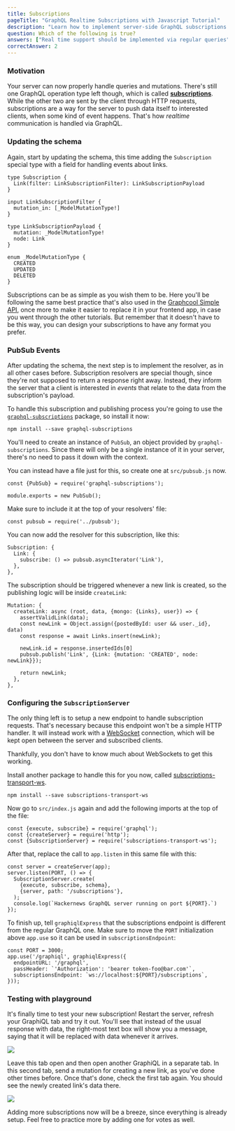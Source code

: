 ```yaml
---
title: Subscriptions
pageTitle: "GraphQL Realtime Subscriptions with Javascript Tutorial"
description: "Learn how to implement server-side GraphQL subscriptions with grahpql-js, Node.js, Express & MongoDB to add realtime functionality to an app."
question: Which of the following is true?
answers: ["Real time support should be implemented via regular queries", "It's not currently possible to test subscriptions via GraphiQL", "Subscriptions can be implemented via web sockets", "The only way to implement subscriptions is by using the `subscriptions-transport-ws` package"]
correctAnswer: 2
---
```


### Motivation

Your server can now properly handle queries and mutations. There's still one GraphQL operation type left though, which is called **[subscriptions](http://facebook.github.io/graphql/#sec-Subscription)**. While the other two are sent by the client through HTTP requests, subscriptions are a way for the server to push data itself to interested clients, when some kind of event happens. That's how *realtime* communication is handled via GraphQL.

### Updating the schema

<Instruction>

Again, start by updating the schema, this time adding the `Subscription` special type with a field for handling events about links.


```graphql(path=".../hackernews-graphql-js/src/schema/index.js")
type Subscription {
  Link(filter: LinkSubscriptionFilter): LinkSubscriptionPayload
}

input LinkSubscriptionFilter {
  mutation_in: [_ModelMutationType!]
}

type LinkSubscriptionPayload {
  mutation: _ModelMutationType!
  node: Link
}

enum _ModelMutationType {
  CREATED
  UPDATED
  DELETED
}
```

</Instruction>

Subscriptions can be as simple as you wish them to be. Here you'll be following the same best practice that's also used in the [Graphcool Simple API](https://www.graph.cool/docs/reference/simple-api/overview-heshoov3ai/), once more to make it easier to replace it in your frontend app, in case you went through the other tutorials. But remember that it doesn't have to be this way, you can design your subscriptions to have any format you prefer.

### PubSub Events

After updating the schema, the next step is to implement the resolver, as in all other cases before. Subscription resolvers are special though, since they're not supposed to return a response right away. Instead, they inform the server that a client is interested in *events* that relate to the data from the subscription's payload.

<Instruction>

To handle this subscription and publishing process you're going to use the [`graphql-subscriptions`](https://github.com/apollographql/graphql-subscriptions) package, so install it now:

```bash(path=".../hackernews-graphql-js")
npm install --save graphql-subscriptions
```

</Instruction>

You'll need to create an instance of `PubSub`, an object provided by `graphql-subscriptions`. Since there will only be a single instance of it in your server, there's no need to pass it down with the context.

<Instruction>

You can instead have a file just for this, so create one at `src/pubsub.js` now.

```js(path=".../hackernews-graphql-js/src/pubsub.js")
const {PubSub} = require('graphql-subscriptions');

module.exports = new PubSub();
```

</Instruction>

<Instruction>

Make sure to include it at the top of your resolvers' file:

```js(path=".../hackernews-graphql-js/src/schema/resolvers.js")
const pubsub = require('../pubsub');
```

</Instruction>

<Instruction>

You can now add the resolver for this subscription, like this:

```js(path=".../hackernews-graphql-js/src/schema/resolvers.js")
Subscription: {
  Link: {
    subscribe: () => pubsub.asyncIterator('Link'),
  },
},
```

</Instruction>

<Instruction>

The subscription should be triggered whenever a new link is created, so the publishing logic will be inside `createLink`:

```js(path=".../hackernews-graphql-js/src/schema/resolvers.js")
Mutation: {
  createLink: async (root, data, {mongo: {Links}, user}) => {
    assertValidLink(data);
    const newLink = Object.assign({postedById: user && user._id}, data)
    const response = await Links.insert(newLink);

    newLink.id = response.insertedIds[0]
    pubsub.publish('Link', {Link: {mutation: 'CREATED', node: newLink}});

    return newLink;
  },
},
```

</Instruction>

### Configuring the `SubscriptionServer`

The only thing left is to setup a new endpoint to handle subscription requests. That's necessary because this endpoint won't be a simple HTTP handler. It will instead work with a [WebSocket](https://en.wikipedia.org/wiki/WebSocket) connection, which will be kept open between the server and subscribed clients.

Thankfully, you don't have to know much about WebSockets to get this working.

<Instruction>

Install another package to handle this for you now, called [subscriptions-transport-ws](http://npmjs.com/package/subscriptions-transport-ws).

```bash(path=".../hackernews-graphql-js")
npm install --save subscriptions-transport-ws
```

</Instruction>

<Instruction>

Now go to `src/index.js` again and add the following imports at the top of the file:

```js(path=".../hackernews-graphql-js/src/index.js")
const {execute, subscribe} = require('graphql');
const {createServer} = require('http');
const {SubscriptionServer} = require('subscriptions-transport-ws');
```

</Instruction>

<Instruction>

After that, replace the call to `app.listen` in this same file with this:

```js(path=".../hackernews-graphql-js/src/index.js")
const server = createServer(app);
server.listen(PORT, () => {
  SubscriptionServer.create(
    {execute, subscribe, schema},
    {server, path: '/subscriptions'},
  );
  console.log(`Hackernews GraphQL server running on port ${PORT}.`)
});
```

</Instruction>

<Instruction>

To finish up, tell `graphiqlExpress` that the subscriptions endpoint is different from the regular GraphQL one. Make sure to move the `PORT` initialization above `app.use` so it can be used in `subscriptionsEndpoint`:

```js{4-4}(path=".../hackernews-graphql-js/src/index.js")
const PORT = 3000;
app.use('/graphiql', graphiqlExpress({
  endpointURL: '/graphql',
  passHeader: `'Authorization': 'bearer token-foo@bar.com'`,
  subscriptionsEndpoint: `ws://localhost:${PORT}/subscriptions`,
}));
```

</Instruction>

### Testing with playground

<Instruction>

It's finally time to test your new subscription! Restart the server, refresh your GraphiQL tab and try it out. You'll see that instead of the usual response with data, the right-most text box will show you a message, saying that it will be replaced with data whenever it arrives.

![](https://i.imgur.com/aUnwc95.png)

</Instruction>

<Instruction>

Leave this tab open and then open another GraphiQL in a separate tab. In this second tab, send a mutation for creating a new link, as you've done other times before. Once that's done, check the first tab again. You should see the newly created link's data there.

![](https://i.imgur.com/rs8VzN2.png)

</Instruction>

Adding more subscriptions now will be a breeze, since everything is already setup. Feel free to practice more by adding one for votes as well.
